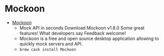 # Mockoon
- [Mockoon](https://mockoon.com/)
  -  Mock API in seconds Download Mockoon v1.8.0 Some great features! What developers say Feedback welcome!
  - Mockoon is a free and open source desktop application allowing to quickly mock servers and API.
  - `brew cask install Mockoon`
